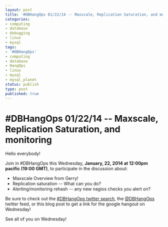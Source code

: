 ```yaml
---
layout: post
title: '#DBHangOps 01/22/14 -- Maxscale, Replication Saturation, and monitoring'
categories:
- computing
- database
- debugging
- linux
- mysql
tags:
- '#DBHangOps'
- computing
- database
- HangOps
- linux
- mysql
- mysql_planet
status: publish
type: post
published: true
---
```

\#DBHangOps 01/22/14 -- Maxscale, Replication Saturation, and monitoring
=========================================================

Hello everybody!

Join in \#DBHangOps this Wednesday, **January, 22, 2014 at 12:00pm pacific (19:00 GMT)**, to participate in the discussion about:

* Maxscale Overview from Gerry!
* Replication saturation -- What can you do?
* Alerting/monitoring rehash -- any new nagios checks you alert on?

Be sure to check out the [\#DBHangOps twitter search](https://twitter.com/search/realtime?q=%23DBHangOps), the [@DBHangOps](https://twitter.com/dbhangops) twitter feed, or this blog post to get a link for the google hangout on Wednesday!

See all of you on Wednesday!
